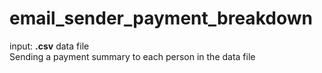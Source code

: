 # email_sender_payment_breakdown
input: <strong>.csv</strong> data file <br>
Sending a payment summary to each person in the data file
